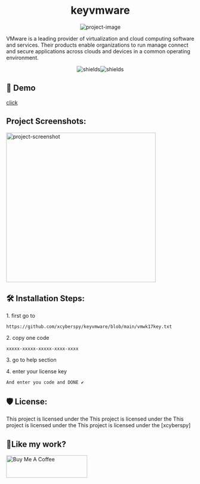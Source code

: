 <h1 align="center" id="title">keyvmware</h1>

<p align="center"><img src="https://socialify.git.ci/xcyberspy/keyvmware/image?font=Rokkitt&amp;forks=1&amp;issues=1&amp;language=1&amp;name=1&amp;owner=1&amp;pattern=Diagonal%20Stripes&amp;pulls=1&amp;stargazers=1&amp;theme=Dark" alt="project-image"></p>

<p id="description">VMware is a leading provider of virtualization and cloud computing software and services. Their products enable organizations to run manage connect and secure applications across clouds and devices in a common operating environment.</p>

<p align="center"><img src="https://img.shields.io/badge/Kali_Linux-557C94?style=for-the-badge&amp;logo=kali-linux&amp;logoColor=white" alt="shields"><img src="https://img.shields.io/badge/Windows-0078D6?style=for-the-badge&amp;logo=windows&amp;logoColor=white" alt="shields"></p>

<h2>🚀 Demo</h2>

[click](click )

<h2>Project Screenshots:</h2>

<img src="https://3.bp.blogspot.com/-CRdH4Kjc8pc/XEu6AM5uiDI/AAAAAAAAbXU/CJi_E3GotLEfI7N1A1hLvhrSsbJaHCuvQCLcBGAs/s1600/Install%2BVMware%2BWorkstation%2B15%2B-%2B09.JPG" alt="project-screenshot" width="400" height="400/">

<h2>🛠️ Installation Steps:</h2>

<p>1. first go to</p>

```
https://github.com/xcyberspy/keyvmware/blob/main/vmwk17key.txt
```

<p>2. copy one code</p>

```
xxxxx-xxxxx-xxxxx-xxxx-xxxx
```

<p>3. go to help section</p>

<p>4. enter your license key</p>

```
And enter you code and DONE ✔️
```

<h2>🛡️ License:</h2>

This project is licensed under the This project is licensed under the This project is licensed under the This project is licensed under the \[xcyberspy\]

<h2>💖Like my work?</h2>

<p><a href="https://www.buymeacoffee.com/xcyberspy" target="_blank"><img src="https://cdn.buymeacoffee.com/buttons/v2/default-yellow.png" alt="Buy Me A Coffee" style="height: 60px !important;width: 217px !important;"></a></p>
